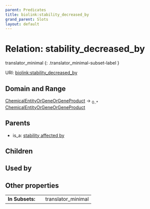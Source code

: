 ```yaml
---
parent: Predicates
title: biolink:stability_decreased_by
grand_parent: Slots
layout: default
---
```


# Relation: stability_decreased_by

translator_minimal
{: .translator_minimal-subset-label }




URI: [biolink:stability_decreased_by](https://w3id.org/biolink/vocab/stability_decreased_by)

## Domain and Range

[ChemicalEntityOrGeneOrGeneProduct](ChemicalEntityOrGeneOrGeneProduct.md) ->  <sub>0..\*</sub> [ChemicalEntityOrGeneOrGeneProduct](ChemicalEntityOrGeneOrGeneProduct.md)

## Parents

 *  is_a: [stability affected by](stability_affected_by.md)

## Children


## Used by


## Other properties

|  |  |  |
| --- | --- | --- |
| **In Subsets:** | | translator_minimal |

